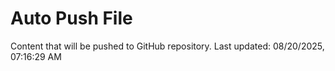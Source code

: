 # Auto Push File

Content that will be pushed to GitHub repository.
Last updated: 08/20/2025, 07:16:29 AM